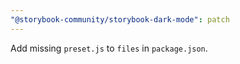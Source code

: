 ```yaml
---
"@storybook-community/storybook-dark-mode": patch
---
```


Add missing `preset.js` to `files` in `package.json`.
